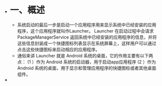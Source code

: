 - # 一、概述
	- 系统启动的最后一步是启动一个应用程序用来显示系统中已经安装的应用程序，这个应用程序就叫作Launcher。 Launcher 在启动过程中会请求 PackageManagerService 返回系统中已经安装的应用程序的信息，并将这些信息封装成一个快捷图标列表显示在系统屏幕上，这样用户可以通过点击这些快捷图标来启动相应的应用程序。
	- 通俗来讲 Launcher 就是 Android 系统的桌面，它的作用主要有以下两点：
	  (1 ）作为 Android 系统的启动器，用于启动app应用程序
	  (2 ）作为 Android 系统的桌面，用于显示和管理应用程序的快捷图标或者其他桌面组件。
-